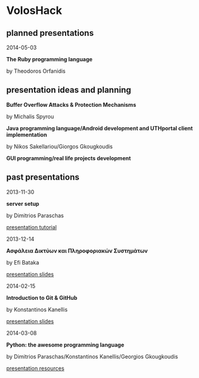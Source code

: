 VolosHack
=========

planned presentations
---

2014-05-03

**The Ruby programming language**

by Theodoros Orfanidis


presentation ideas and planning
---

**Buffer Overflow Attacks & Protection Mechanisms**

by Michalis Spyrou


**Java programming language/Android development and UTHportal client implementation**

by Nikos Sakellariou/Giorgos Gkougkoudis


**GUI programming/real life projects development**


past presentations
---

2013-11-30

**server setup**

by Dimitrios Paraschas

[presentation tutorial](http://voloshack.tk/?p=67)


2013-12-14

**Ασφάλεια Δικτύων και Πληροφοριακών Συστημάτων**

by Efi Bataka

[presentation slides](https://github.com/VolosHack/VolosHack/raw/formatting/presentations/%CE%B4%CE%B9%CE%BA%CF%84%CF%85%CF%89%CE%BD-%CE%BA%CE%B1%CE%B9-%CF%80%CE%BB%CE%B7%CF%81%CE%BF%CF%86%CE%BF%CF%81%CE%B9%CE%B1%CE%BA%CF%89%CE%BD-%CF%83%CF%85%CF%83%CF%84%CE%B7%CE%BC%CE%B1%CF%84%CF%89%CE%BD.pptx)


2014-02-15

**Introduction to Git & GitHub**

by Konstantinos Kanellis

[presentation slides](https://github.com/VolosHack/VolosHack/raw/formatting/presentations/git-final.pdf)


2014-03-08

**Python: the awesome programming language**

by Dimitrios Paraschas/Konstantinos Kanellis/Georgios Gkougkoudis

[presentation resources](https://github.com/VolosHack/Python-presentation)
